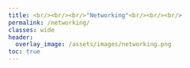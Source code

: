 ```yaml
---
title: <br/><br/><br/>"Networking"<br/><br/><br/>
permalink: /networking/
classes: wide
header:
  overlay_image: /assets/images/networking.png
toc: true
---
```

